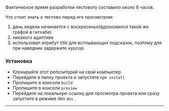 Фактическое время разработки тестового составило около 6 часов.

Что стоит знать о тестово перед его просмотром:
1. день недели начинается с воскресенья(вдохновился такой же графой в гитхабе)
2. никакого адаптива
3. использовал атрибут title для всплывающих подсказок, поэтому для при наведнии задержите курсор.


### **Установка**

* Клонируйте этот репозиторий на свой компьютер
* Перейдите в папку проекта и запустите `npm install`
* Пропишите в консоли `build`
* Пропишите в консоли `preview`
* Перейдите на локальную ссылку для просмотра проекта или сразу запустите в режиме dev `dev` .
***
